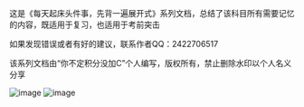 这是《每天起床头件事，先背一遍展开式》系列文档，总结了该科目所有需要记忆的内容，既适用于复习，也适用于考前突击

如果发现错误或者有好的建议，联系作者QQ：2422706517

该系列文档由“你不定积分没加C”个人编写，版权所有，禁止删除水印以个人名义分享

![image](https://github.com/2422706517/First-thing-in-the-morning-recite-the-expansion/blob/main/IMG/%E5%B7%A5%E6%95%B01.png)
![image](https://github.com/2422706517/First-thing-in-the-morning-recite-the-expansion/blob/main/IMG/%E7%BA%BF%E4%BB%A3%E4%B8%8E%E8%A7%A3%E5%87%A0.png)

